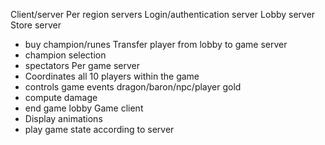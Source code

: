 Client\/server
Per region servers
Login\/authentication server
Lobby server
Store server
- buy champion\/runes
Transfer player from lobby to game server
- champion selection
- spectators
Per game server
- Coordinates all 10 players within the game
- controls game events dragon\/baron\/npc\/player gold
- compute damage
- end game lobby
Game client
- Display animations
- play game state according to server

